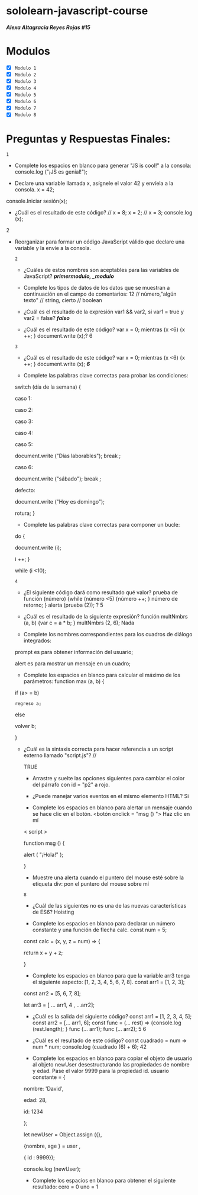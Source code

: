 # sololearn-javascript-course

***Alexa Altagracia Reyes Rojas #15***
# Modulos

* [x] ```Modulo 1```
* [x] ```Modulo 2```
* [x] ```Modulo 3```
* [x] ```Modulo 4```
* [x] ```Modulo 5```
* [x] ```Modulo 6```
* [x] ```Modulo 7```
* [x] ```Modulo 8```

# Preguntas y Respuestas Finales:

```1```

* Complete los espacios en blanco para generar "JS is cool!" a la consola:
console.log ("¡JS es genial!");

* Declare una variable llamada x, asígnele el valor 42 y envíela a la consola.
x = 42;

console.Iniciar sesión(x);

* ¿Cuál es el resultado de este código? // x = 8; x = 2; // x = 3; console.log (x);

2

* Reorganizar para formar un código JavaScript válido que declare una variable y la envíe a la consola.<script>
nombre = "James";
console.log (nombre);
</script>

```2```

* ¿Cuáles de estos nombres son aceptables para las variables de JavaScript? ***primermodulo, _modulo***

* Complete los tipos de datos de los datos que se muestran a continuación en el campo de comentarios:
12 // número,"algún texto" // string, cierto // boolean

* ¿Cuál es el resultado de la expresión var1 && var2, si var1 = true y var2 = false? ***falso***

* ¿Cuál es el resultado de este código? var x = 0; mientras (x <6) {x ++; } document.write (x);? 6

```3```

* ¿Cuál es el resultado de este código? var x = 0; mientras (x <6) {x ++; } document.write (x);
***6***

* Complete las palabras clave correctas para probar las condiciones:

switch (día de la semana) {

caso 1:

caso 2:

caso 3:

caso 4:

caso 5:

document.write ("Días laborables");
break ;

caso 6:

document.write ("sábado");
break ;

defecto:

document.write ("Hoy es domingo");

rotura;
}

* Complete las palabras clave correctas para componer un bucle:

do {

document.write (i);

i ++;
}

while (i <10);

```4```

* ¿El siguiente código dará como resultado qué valor? prueba de función (número) {while (número <5) {número ++; } número de retorno; } alerta (prueba (2)); ? 5

* ¿Cuál es el resultado de la siguiente expresión? función multNmbrs (a, b) {var c = a * b; } multNmbrs (2, 6);
Nada

* Complete los nombres correspondientes para los cuadros de diálogo integrados:

prompt es para obtener información del usuario;

alert es para mostrar un mensaje en un cuadro;

* Complete los espacios en blanco para calcular el máximo de los parámetros:
function max (a, b) {

  
if
(a> = b)

    regreso a;

  
else

  volver b;

}

* ¿Cuál es la sintaxis correcta para hacer referencia a un script externo llamado "script.js"?
// <script src = "script.js"> //


* ¿Qué alerta se mostrará en la pantalla? función test (a, b) {if (a> b) {return a * b; } else {return b / a; }} alerta (prueba (5, 15));? 3

 ```5```


 * Las propiedades de un objeto son similares a las variables; los métodos son similares a: funciones


 * ¿Cuál es el resultado de la siguiente expresión? var myString = "abcdef"; document.write (myString.length); 6


 *  Complete la expresión para crear un constructor de objetos, teniendo en cuenta que "altura" y "peso" son propiedades y "calcular" es un método para el objeto dado: function mathCalc (altura, peso) {

 this.height = height ;

 this.weight = weight ;

 this.sampleCalc = calculate ;

 ```6```

 * Dada la matriz a continuación, complete la expresión para recibir una alerta con "manzana". var fruit = new Array ("pera", "naranja","manzana", "pomelo");

 alerta (frutas 2 );

 * ¿Cuál es el resultado de la siguiente expresión? alerta (Math.sqrt (36)); 6

 * Complete los espacios en blanco para mostrar los minutos actuales: var fecha = nueva fecha (); 
 alerta( date . get Minutos()); 

 * ¿Cuál es el resultado de este código? var arr = new Array ("a", "b", "c"); alerta (arr [1]);b

 * Arrastre y suelte las opciones siguientes para recibir una alerta con el valor de la constante PI.
 alert ( Math . Pi );

 ```7```
 
 * Complete los espacios en blanco para cambiar el contenido de todas las etiquetas de párrafo de la página a   "SoloLearn".
 var arr = 
 document.getElementsByTagName ("p");

 para (var x = 0; x <longitud de arr.; x ++) 

 { 

   arr [
 x
 ] .innerHTML = "SoloLearn";

 }

 * ¿Cuál es el resultado de este código?
 algo de texto

 <script> var el = document.getElementById ("prueba"); alert (el.hasChildNodes ()); </script>

 TRUE

 * Arrastre y suelte las opciones siguientes para cambiar el color del párrafo con id = "p2" a rojo.
 <script> var d = documento. getElementById ("p2"); d.style.color="red"; </script>

 * ¿Puede manejar varios eventos en el mismo elemento HTML? Si

 * Complete los espacios en blanco para alertar un mensaje cuando se hace clic en el botón. <botón onclick = "msg () "> Haz clic en mí

 < script >

 function msg () {

 alert ( "¡Hola!" );

 }

 * Muestre una alerta cuando el puntero del mouse esté sobre la etiqueta div:
 pon el puntero del mouse sobre mí

 ```8```

 * ¿Cuál de las siguientes no es una de las nuevas características de ES6? Hoisting

 * Complete los espacios en blanco para declarar un número constante y una función de flecha calc. const num = 5;

 const calc = (x, y, z = num) => {

 return x + y + z;

 }

 * Complete los espacios en blanco para que la variable arr3 tenga el siguiente aspecto: [1, 2, 3, 4, 5, 6, 7, 8].
 const arr1 = [1, 2, 3];

 const arr2 = [5, 6, 7, 8];

 let arr3 = [ ... arr1, 4 , ...arr2];

 * ¿Cuál es la salida del siguiente código? const arr1 = [1, 2, 3, 4, 5]; const arr2 = [... arr1, 6]; const func = (... rest) => {console.log (rest.length); } func (... arr1); func (... arr2); 5 6

 * ¿Cuál es el resultado de este código? const cuadrado = num => num * num; console.log (cuadrado (6) + 6); 42

 * Complete los espacios en blanco para copiar el objeto de usuario al objeto newUser desestructurando las propiedades de nombre y edad. Pase el valor 9999 para la propiedad id. usuario constante = {

 nombre: 'David',

 edad: 28,

 id: 1234

 };

 let newUser = Object.assign ({},

 {nombre, age } = user ,

 { id : 9999});

 console.log (newUser);

 * Complete los espacios en blanco para obtener el siguiente resultado: cero = 0 uno = 1









 



